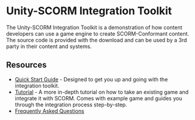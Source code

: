 # Unity-SCORM Integration Toolkit

The Unity-SCORM Integration Toolkit is a demonstration of how content developers can use a game engine to 
create SCORM-Conformant content.  The source code is provided with the download and can be used by a 3rd party 
in their content and systems.

## Resources

- [Quick Start Guide](https://github.com/adlnet/scorm4unity/wiki/Quickstart) - Designed to get you up and going with the integration toolkit.
- [Tutorial](https://github.com/adlnet/scorm4unity/wiki/Unity-SCORM-Integration-Tutorial) - A more in-depth tutorial on how to take an existing game and integrate it with SCORM. Comes with example game and guides you through the integration process step-by-step.
- [Frequently Asked Questions](https://github.com/adlnet/scorm4unity/wiki/Frequently-Asked-Questions)